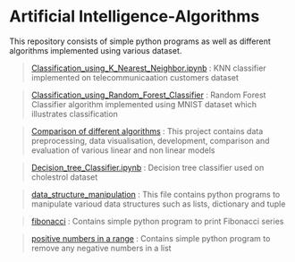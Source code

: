 # Artificial Intelligence-Algorithms

This repository consists of simple python programs as well as different algorithms implemented using various dataset.

>[Classification_using_K_Nearest_Neighbor.ipynb](https://github.com/philo-shoby/AI-Algorithms/blob/master/Classification_using_K_Nearest_Neighbor.ipynb) : KNN classifier implemented on telecommunicaation customers dataset

> [Classification_using_Random_Forest_Classifier](https://github.com/philo-shoby/AI-Algorithms/blob/master/Classification_using_Random_Forest_Classifier.ipynb) : Random Forest Classifier algorithm implemented using MNIST dataset which illustrates classification

> [Comparison of different algorithms](https://github.com/philo-shoby/AI-Algorithms/blob/master/Comparison_of_different_algorithms.ipynb) : This project contains data preprocessing, data visualisation, development, comparison and evaluation of various linear and non linear models 

>[Decision_tree_Classifier.ipynb](https://github.com/philo-shoby/AI-Algorithms/blob/master/Decision_tree_Classifier.ipynb) : Decision tree classifier used on cholestrol dataset

> [data_structure_manipulation](https://github.com/philo-shoby/AI-Algorithms/blob/master/data_structure_manipulation.ipynb) : This file contains python programs to manipulate varioud data structures such as lists, dictionary and tuple

> [fibonacci](https://github.com/philo-shoby/AI-Algorithms/blob/master/fibonacci) : Contains simple python program to print Fibonacci series

> [positive numbers in a range](https://github.com/philo-shoby/AI-Algorithms/blob/master/positive%20numbers%20in%20a%20range) : Contains simple python program to remove any negative numbers in a list


